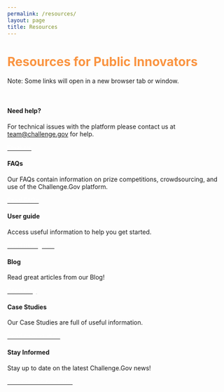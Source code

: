 ```yaml
---
permalink: /resources/
layout: page
title: Resources
---
```


 <h1 class="text-center mb-4 font-weight-bold" style="color: #FA9441;">Resources for Public Innovators</h1>
 <p class="text-center">Note: Some links will open in a new browser tab or window.</p><br>

<div class="row">
 <div class="col-sm-6">
    <div class="card">
      <div class="card-body text-center">
        <a href="https://www.challenge.gov/toolkit/case-studies/"><i class="fas fa-laptop" style="color: #FA9441; font-size: 3em; padding-bottom: 20px;" title="Read our FAQs"></i></a>
        <h4 class="card-title text-center">Need help?</h4>
        <p class="card-text text-center">For technical issues with the platform please contact us at <a href="mailto: team@challenge.gov" class="link">team@challenge.gov</a> for help.</p>
        <a href="mailto: team@challenge.gov" class="usa-button usa-button"><span style="color: #ffffff;">Email us</span></a>
      </div>
    </div>
  </div>
  <div class="col-sm-6">
    <div class="card">
      <div class="card-body text-center">
        <a href="{{ site.baseurl }}/assets/document-library/ChallengeGov_Solver_FAQ.pdf" target="_blank" rel="noopener"><i class="dashboard-card-icon fa fa-question-circle" style="font-size: 3em; padding-bottom: 20px;" title="Read FAQs"></i></a>
        <h4 class="card-title text-center">FAQs</h4>
        <p class="card-text text-center">Our FAQs contain information on prize competitions, crowdsourcing, and use of the Challenge.Gov platform.</p>
        <a href="{{ site.baseurl }}/assets/document-library/ChallengeGov_Solver_FAQ.pdf" target="_blank" rel="noopener noreferrer" class="usa-button usa-button"><span style="color: #ffffff;">Read FAQs</span></a>
      </div>
    </div>
  </div>
 
</div>

<div class="row">
  <div class="col-sm-6">
    <div class="card">
      <div class="card-body text-center">
        <a href="{{ site.baseurl }}/assets/document-library/ChallengeGov_Public_Solver_User_Guide_Oct2021.pdf" target="_blank" rel="noopener noreferrer"><i class="dashboard-card-icon fas fa-book-open" style="color: #FA9441; font-size: 3em; padding-bottom: 20px;" title="Read our FAQs"></i></a>
        <h4 class="card-title text-center">User guide</h4>
        <p class="card-text text-center">Access useful information to help you get started.</p>
        <a href="{{ site.baseurl }}/assets/document-library/ChallengeGov_Public_Solver_User_Guide_Oct2021.pdf" target="_blank" rel="noopener noreferrer" class="usa-button usa-button"><span style="color: #ffffff;">Read user guide</span></a>
      </div>
    </div>
  </div>
    <div class="col-sm-6">
    <div class="card">
      <div class="card-body text-center">
        <a href="{{ site.baseurl }}/blog/" rel="noopener"><i class="fab fa-readme" style="color: #FA9441; font-size: 3em; padding-bottom: 20px;" title="Read our FAQs"></i></a>
        <h4 class="card-title text-center">Blog</h4>
        <p class="card-text text-center">Read great articles from our Blog!</p>
        <a href="{{ site.baseurl }}/blog/" class="usa-button usa-button"><span style="color: #ffffff;">Read blog</span></a>
      </div>
    </div>
  </div>

 
</div>

<div class="row">
  <div class="col-sm-6">
    <div class="card">
      <div class="card-body text-center">
        <a href="{{ site.baseurl }}/toolkit/case-studies/"><i class="fa fa-solid fa-folder" style="color: #FA9441; padding-bottom: 20px; font-size: 3em;" title="Read our FAQs"></i></a>
        <h4 class="card-title text-center">Case Studies</h4>
        <p class="card-text text-center">Our Case Studies are full of useful information.</p>
        <a href="{{ site.baseurl }}/toolkit/case-studies/" class="usa-button usa-button"><span style="color: #ffffff;">Read case studies</span></a>
      </div>
    </div>
  </div>
  <div class="col-sm-6">
    <div class="card">
      <div class="card-body text-center">
        <a href="{{ site.baseurl }}/#active-challenges" rel="noopener"><i class="fas fa-envelope" style="color: #FA9441; padding-bottom: 20px; font-size: 3em;" title="Subscribe to newsletter"></i></a>
        <h4 class="card-title text-center">Stay Informed</h4>
        <p class="card-text text-center">Stay up to date on the latest Challenge.Gov news!</p>
        <a href="https://public.govdelivery.com/accounts/USGSATTS/signup/30826" target="_blank" class="usa-button usa-button"><span style="color: #ffffff;">Subscribe to newletter</span></a>
      </div>
    </div>
  </div>
</div>

